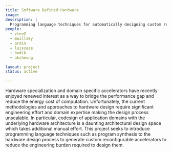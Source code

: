 ```yaml
---
title: Software Defined Hardware
image:
description: |
  Programming language techniques for automatically designing custom reconfigurable accelerators.
people:
  - vlee2
  - mwillsey
  - armin
  - luisceze
  - bodik
  - akcheung

layout: project
status: active

---
```


Hardware specialization and domain specific accelerators have recently enjoyed renewed interest as a way to bridge the performance gap and reduce the energy cost of computation.
Unfortunately, the current methodologies and approaches to hardware design require significant engineering effort and domain expertise making the design process unscalable.
In particular, codesign of application domains with the underlying hardware architecture is a daunting architectural design space which takes additional manual effort.
This project seeks to introduce programming language techniques such as program synthesis to the hardware design process to generate custom reconfigurable accelerators to reduce the engineering burden required to design them.